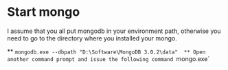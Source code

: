 # Start mongo

  I assume that you all put mongodb in your environment path, otherwise you need to go to the directory where you installed your mongo.

  ** `mongodb.exe --dbpath "D:\Software\MongoDB 3.0.2\data" 
  ** Open another command prompt and issue the following command `mongo.exe`
  
  
